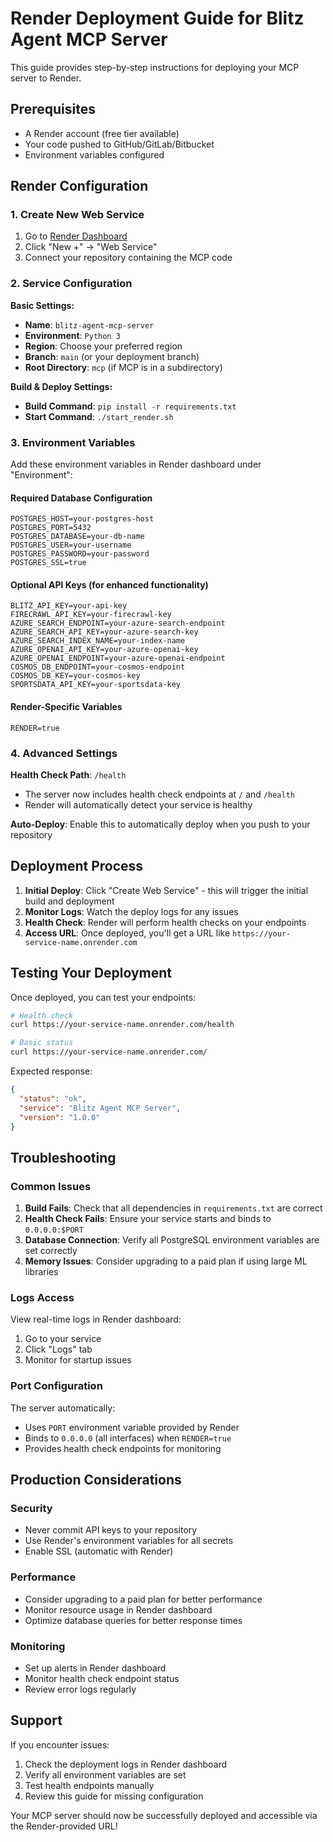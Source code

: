 # Render Deployment Guide for Blitz Agent MCP Server

This guide provides step-by-step instructions for deploying your MCP server to Render.

## Prerequisites

- A Render account (free tier available)
- Your code pushed to GitHub/GitLab/Bitbucket
- Environment variables configured

## Render Configuration

### 1. Create New Web Service

1. Go to [Render Dashboard](https://dashboard.render.com)
2. Click "New +" → "Web Service"
3. Connect your repository containing the MCP code

### 2. Service Configuration

**Basic Settings:**
- **Name**: `blitz-agent-mcp-server`
- **Environment**: `Python 3`
- **Region**: Choose your preferred region
- **Branch**: `main` (or your deployment branch)
- **Root Directory**: `mcp` (if MCP is in a subdirectory)

**Build & Deploy Settings:**
- **Build Command**: `pip install -r requirements.txt`
- **Start Command**: `./start_render.sh`

### 3. Environment Variables

Add these environment variables in Render dashboard under "Environment":

#### Required Database Configuration
```
POSTGRES_HOST=your-postgres-host
POSTGRES_PORT=5432
POSTGRES_DATABASE=your-db-name
POSTGRES_USER=your-username
POSTGRES_PASSWORD=your-password
POSTGRES_SSL=true
```

#### Optional API Keys (for enhanced functionality)
```
BLITZ_API_KEY=your-api-key
FIRECRAWL_API_KEY=your-firecrawl-key
AZURE_SEARCH_ENDPOINT=your-azure-search-endpoint
AZURE_SEARCH_API_KEY=your-azure-search-key
AZURE_SEARCH_INDEX_NAME=your-index-name
AZURE_OPENAI_API_KEY=your-azure-openai-key
AZURE_OPENAI_ENDPOINT=your-azure-openai-endpoint
COSMOS_DB_ENDPOINT=your-cosmos-endpoint
COSMOS_DB_KEY=your-cosmos-key
SPORTSDATA_API_KEY=your-sportsdata-key
```

#### Render-Specific Variables
```
RENDER=true
```

### 4. Advanced Settings

**Health Check Path**: `/health`
- The server now includes health check endpoints at `/` and `/health`
- Render will automatically detect your service is healthy

**Auto-Deploy**: Enable this to automatically deploy when you push to your repository

## Deployment Process

1. **Initial Deploy**: Click "Create Web Service" - this will trigger the initial build and deployment
2. **Monitor Logs**: Watch the deploy logs for any issues
3. **Health Check**: Render will perform health checks on your endpoints
4. **Access URL**: Once deployed, you'll get a URL like `https://your-service-name.onrender.com`

## Testing Your Deployment

Once deployed, you can test your endpoints:

```bash
# Health check
curl https://your-service-name.onrender.com/health

# Basic status
curl https://your-service-name.onrender.com/
```

Expected response:
```json
{
  "status": "ok",
  "service": "Blitz Agent MCP Server",
  "version": "1.0.0"
}
```

## Troubleshooting

### Common Issues

1. **Build Fails**: Check that all dependencies in `requirements.txt` are correct
2. **Health Check Fails**: Ensure your service starts and binds to `0.0.0.0:$PORT`
3. **Database Connection**: Verify all PostgreSQL environment variables are set correctly
4. **Memory Issues**: Consider upgrading to a paid plan if using large ML libraries

### Logs Access

View real-time logs in Render dashboard:
1. Go to your service
2. Click "Logs" tab
3. Monitor for startup issues

### Port Configuration

The server automatically:
- Uses `PORT` environment variable provided by Render
- Binds to `0.0.0.0` (all interfaces) when `RENDER=true`
- Provides health check endpoints for monitoring

## Production Considerations

### Security
- Never commit API keys to your repository
- Use Render's environment variables for all secrets
- Enable SSL (automatic with Render)

### Performance
- Consider upgrading to a paid plan for better performance
- Monitor resource usage in Render dashboard
- Optimize database queries for better response times

### Monitoring
- Set up alerts in Render dashboard
- Monitor health check endpoint status
- Review error logs regularly

## Support

If you encounter issues:
1. Check the deployment logs in Render dashboard
2. Verify all environment variables are set
3. Test health endpoints manually
4. Review this guide for missing configuration

Your MCP server should now be successfully deployed and accessible via the Render-provided URL! 
